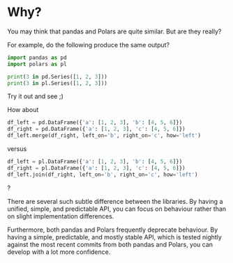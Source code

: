 # Why?

You may think that pandas and Polars are quite similar. But are they really?

For example, do the following produce the same output?

```python
import pandas as pd
import polars as pl

print(3 in pd.Series([1, 2, 3]))
print(3 in pl.Series([1, 2, 3]))
```

Try it out and see ;)

How about
```python
df_left = pd.DataFrame({'a': [1, 2, 3], 'b': [4, 5, 6]})
df_right = pd.DataFrame({'a': [1, 2, 3], 'c': [4, 5, 6]})
df_left.merge(df_right, left_on='b', right_on='c', how='left')
```
versus

```python
df_left = pl.DataFrame({'a': [1, 2, 3], 'b': [4, 5, 6]})
df_right = pl.DataFrame({'a': [1, 2, 3], 'c': [4, 5, 6]})
df_left.join(df_right, left_on='b', right_on='c', how='left')
```

?

There are several such subtle difference between the libraries. By having a unified,
simple, and predictable API, you can focus on behaviour rather than on slight implementation differences.

Furthermore, both pandas and Polars frequently deprecate behaviour. By having a simple, predictable, and
mostly stable API, which is tested nightly against the most recent commits from both pandas and Polars,
you can develop with a lot more confidence.
